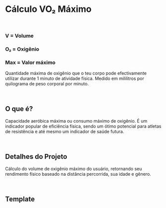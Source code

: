 # Cálculo VO₂ Máximo

<div>

<br>

<h3>V = Volume</h3>
<h3>O₂ = Oxigênio</h3>
<h3>Max = Valor máximo</h3>

<p>Quantidade máxima de oxigênio que o teu corpo pode efectivamente utilizar durante 1 minuto de atividade física. Medido em mililitros por quilograma de peso corporal por minuto.</p>

<br>

<h2>O que é?</h2>

<p>Capacidade aeróbica máxima ou consumo máximo de oxigênio. É um indicador popular de eficiência física, sendo um ótimo potencial para atletas de resistência e até mesmo um indicador de saúde futura.</p>

<br>

<h2>Detalhes do Projeto</h2>

<p>Cálculo do volume de oxigênio máximo do usuário, retornando seu rendimento físico baseado na distância percorrida, sua idade e gênero.</p>

<br>

<h2>Template</h2>

</div>